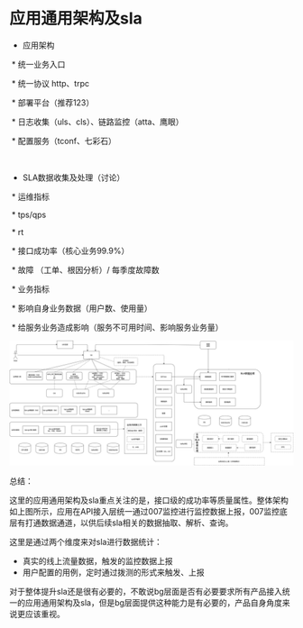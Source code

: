 # 应用通用架构及sla

- 应用架构

​        \* 统一业务入口

​        \* 统一协议 http、trpc

​        \* 部署平台（推荐123）

​        \* 日志收集（uls、cls）、链路监控（atta、鹰眼）

​        \* 配置服务（tconf、七彩石）

​         

- SLA数据收集及处理（讨论）

​       \* 运维指标

​            \* tps/qps

​            \* rt

​            \* 接口成功率（核心业务99.9%）

​            \* 故障 （工单、根因分析）/ 每季度故障数

​      \* 业务指标

​           \* 影响自身业务数据（用户数、使用量）

​           \* 给服务业务造成影响（服务不可用时间、影响服务业务量）



![img](assets/sla.jpg)



总结：

这里的应用通用架构及sla重点关注的是，接口级的成功率等质量属性。整体架构如上图所示，应用在API接入层统一通过007监控进行监控数据上报，007监控底层有打通数据通道，以供后续sla相关的数据抽取、解析、查询。

这里是通过两个维度来对sla进行数据统计：

- 真实的线上流量数据，触发的监控数据上报
- 用户配置的用例，定时通过拨测的形式来触发、上报

对于整体提升sla还是很有必要的，不敢说bg层面是否有必要要求所有产品接入统一的应用通用架构及sla，但是bg层面提供这种能力是有必要的，产品自身角度来说更应该重视。